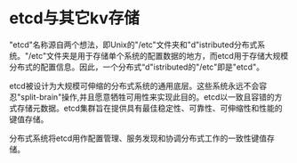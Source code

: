 # etcd与其它kv存储

"etcd"名称源自两个想法，即Unix的"/etc"文件夹和"d"istributed分布式系统。"/etc"文件夹是用于存储单个系统的配置数据的地方，而etcd用于存储大规模分布式的配置信息。因此，一个分布式“d"istributed的"/etc"即是"etcd"。

etcd被设计为大规模可伸缩的分布式系统的通用底层。这些系统永远不会容忍"split-brain"操作,并且愿意牺牲可用性来实现此目的。etcd以一致且容错的方式存储元数据。etcd集群旨在提供具有最佳稳定性、可靠性、可伸缩性和性能的键值存储。

分布式系统将etcd用作配置管理、服务发现和协调分布式工作的一致性键值存储。

